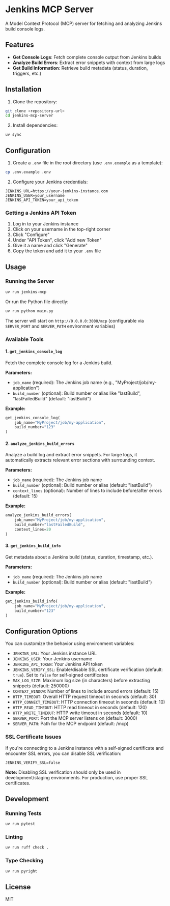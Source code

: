 # Jenkins MCP Server

A Model Context Protocol (MCP) server for fetching and analyzing Jenkins build console logs.

## Features

- **Get Console Logs**: Fetch complete console output from Jenkins builds
- **Analyze Build Errors**: Extract error snippets with context from large logs
- **Get Build Information**: Retrieve build metadata (status, duration, triggers, etc.)

## Installation

1. Clone the repository:
```bash
git clone <repository-url>
cd jenkins-mcp-server
```

2. Install dependencies:
```bash
uv sync
```

## Configuration

1. Create a `.env` file in the root directory (use `.env.example` as a template):
```bash
cp .env.example .env
```

2. Configure your Jenkins credentials:
```env
JENKINS_URL=https://your-jenkins-instance.com
JENKINS_USER=your_username
JENKINS_API_TOKEN=your_api_token
```

### Getting a Jenkins API Token

1. Log in to your Jenkins instance
2. Click on your username in the top-right corner
3. Click "Configure"
4. Under "API Token", click "Add new Token"
5. Give it a name and click "Generate"
6. Copy the token and add it to your `.env` file

## Usage

### Running the Server

```bash
uv run jenkins-mcp
```

Or run the Python file directly:
```bash
uv run python main.py
```

The server will start on `http://0.0.0.0:3000/mcp` (configurable via `SERVER_PORT` and `SERVER_PATH` environment variables)

### Available Tools

#### 1. `get_jenkins_console_log`
Fetch the complete console log for a Jenkins build.

**Parameters:**
- `job_name` (required): The Jenkins job name (e.g., "MyProject/job/my-application")
- `build_number` (optional): Build number or alias like "lastBuild", "lastFailedBuild" (default: "lastBuild")

**Example:**
```python
get_jenkins_console_log(
    job_name="MyProject/job/my-application",
    build_number="123"
)
```

#### 2. `analyze_jenkins_build_errors`
Analyze a build log and extract error snippets. For large logs, it automatically extracts relevant error sections with surrounding context.

**Parameters:**
- `job_name` (required): The Jenkins job name
- `build_number` (optional): Build number or alias (default: "lastBuild")
- `context_lines` (optional): Number of lines to include before/after errors (default: 15)

**Example:**
```python
analyze_jenkins_build_errors(
    job_name="MyProject/job/my-application",
    build_number="lastFailedBuild",
    context_lines=20
)
```

#### 3. `get_jenkins_build_info`
Get metadata about a Jenkins build (status, duration, timestamp, etc.).

**Parameters:**
- `job_name` (required): The Jenkins job name
- `build_number` (optional): Build number or alias (default: "lastBuild")

**Example:**
```python
get_jenkins_build_info(
    job_name="MyProject/job/my-application",
    build_number="123"
)
```

## Configuration Options

You can customize the behavior using environment variables:

- `JENKINS_URL`: Your Jenkins instance URL
- `JENKINS_USER`: Your Jenkins username
- `JENKINS_API_TOKEN`: Your Jenkins API token
- `JENKINS_VERIFY_SSL`: Enable/disable SSL certificate verification (default: `true`). Set to `false` for self-signed certificates
- `MAX_LOG_SIZE`: Maximum log size (in characters) before extracting snippets (default: 250000)
- `CONTEXT_WINDOW`: Number of lines to include around errors (default: 15)
- `HTTP_TIMEOUT`: Overall HTTP request timeout in seconds (default: 30)
- `HTTP_CONNECT_TIMEOUT`: HTTP connection timeout in seconds (default: 10)
- `HTTP_READ_TIMEOUT`: HTTP read timeout in seconds (default: 120)
- `HTTP_WRITE_TIMEOUT`: HTTP write timeout in seconds (default: 10)
- `SERVER_PORT`: Port the MCP server listens on (default: 3000)
- `SERVER_PATH`: Path for the MCP endpoint (default: /mcp)

### SSL Certificate Issues

If you're connecting to a Jenkins instance with a self-signed certificate and encounter SSL errors, you can disable SSL verification:

```env
JENKINS_VERIFY_SSL=false
```

**Note:** Disabling SSL verification should only be used in development/staging environments. For production, use proper SSL certificates.

## Development

### Running Tests
```bash
uv run pytest
```

### Linting
```bash
uv run ruff check .
```

### Type Checking
```bash
uv run pyright
```

## License

MIT
